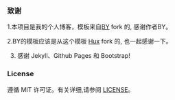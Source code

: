 ### 致谢
1.本项目是我的个人博客，模板来自[BY](https://github.com/qiubaiying/qiubaiying.github.io) fork 的, 感谢作者BY。



2.BY的模板应该是从这个模板 [Hux](https://github.com/Huxpro/huxpro.github.io) fork 的, 也一起感谢一下。



3. 感谢 Jekyll、Github Pages 和 Bootstrap!



### License
遵循 MIT 许可证。有关详细,请参阅 [LICENSE](https://github.com/klovien/klovien.github.io/blob/master/LICENSE)。
